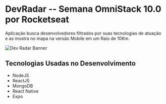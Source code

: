 # DevRadar -- Semana OmniStack 10.0 por Rocketseat
Aplicação busca desenvolvedores filtrados por suas tecnologias de atuação e as mostra no mapa na versão Mobile em um Raio de  10Km.

![Dev Radar Banner](https://github.com/MatteusGuedz/DevRadar/blob/master/web/src/Sem%20t%C3%ADtulo.png)
## Tecnologias Usadas no Desenvolvimento
- NodeJS
- ReactJS
- MongoDB
- React Native
- Expo

